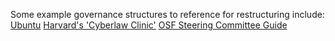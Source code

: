 Some example governance structures to reference for restructuring include:
[Ubuntu](https://ubuntu.com/community/docs/governance)
[Harvard's 'Cyberlaw Clinic'](https://clinic.cyber.harvard.edu/wp-content/uploads/2017/03/2017-03_governance-FINAL.pdf)
[OSF Steering Committee Guide](https://github.com/jspsych/governance/blob/post-restructuring/Steering-Committee-Welcome-Packet.pdf)